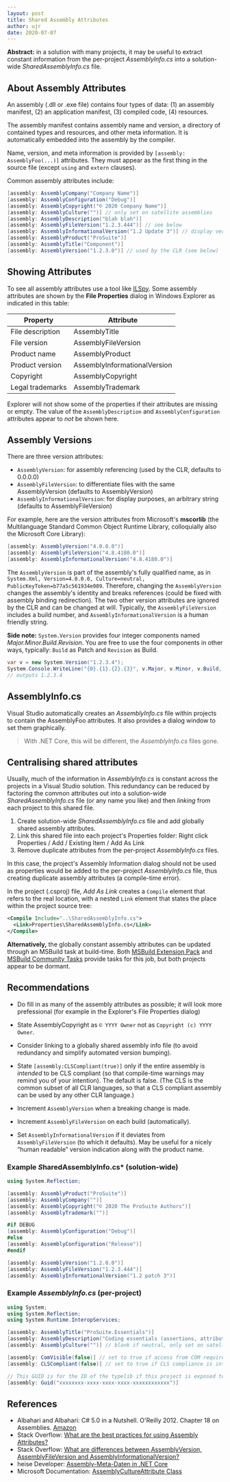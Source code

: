 ```yaml
---
layout: post
title: Shared Assembly Attributes
author: ujr
date: 2020-07-07
---
```


**Abstract:** in a solution with many projects, it may be useful
to extract constant information from the per-project *AssemblyInfo.cs*
into a solution-wide *SharedAssemblyInfo.cs* file.

## About Assembly Attributes

An assembly (.dll or .exe file) contains four types
of data: (1) an assembly manifest, (2) an application
manifest, (3) compiled code, (4) resources.

The assembly manifest contains assembly name and version,
a directory of contained types and resources, and other
meta information. It is automatically embedded into the
assembly by the compiler.

Name, version, and meta information is provided by
`[assembly: AssemblyFoo(...)]` attributes. They must
appear as the first thing in the source file (except
`using` and `extern` clauses).

Common assembly attributes include:

```C#
[assembly: AssemblyCompany("Company Name")]
[assembly: AssemblyConfiguration("Debug")]
[assembly: AssemblyCopyright("© 2020 Company Name")]
[assembly: AssemblyCulture("")] // only set on satellite assemblies
[assembly: AssemblyDescription("blah blah")]
[assembly: AssemblyFileVersion("1.2.3.444")] // see below
[assembly: AssemblyInformationalVersion("1.2 Update 3")] // display version
[assembly: AssemblyProduct("ProSuite")]
[assembly: AssemblyTitle("Component")]
[assembly: AssemblyVersion("1.2.3.0")] // used by the CLR (see below)
```

## Showing Attributes

To see all assembly attributes use a tool like [ILSpy][ilspy].
Some assembly attributes are shown by the **File Properties**
dialog in Windows Explorer as indicated in this table:

|Property|Attribute|
|--------|---------|
|File description|AssemblyTitle|
|File version|AssemblyFileVersion|
|Product name|AssemblyProduct|
|Product version|AssemblyInformationalVersion|
|Copyright|AssemblyCopyright|
|Legal trademarks|AssemblyTrademark|

Explorer will not show some of the properties
if their attributes are missing or empty.
The value of the `AssemblyDescription` and
`AssemblyConfiguration` attributes appear
to *not* be shown here.

## Assembly Versions

There are three version attributes:

- `AssemblyVersion`: for assembly referencing (used by the CLR,
  defaults to 0.0.0.0)
- `AssemblyFileVersion`: to differentiate files with the
  same AssemblyVersion (defaults to AssemblyVersion)
- `AssemblyInformationalVersion`: for display purposes,
  an arbitrary string (defaults to AssemblyFileVersion)

For example, here are the version attributes from Microsoft's **mscorlib**
(the Multilanguage Standard Common Object Runtime Library, colloquially
also the Microsoft Core Library):

```C#
[assembly: AssemblyVersion("4.0.0.0")]
[assembly: AssemblyFileVersion("4.8.4180.0")]
[assembly: AssemblyInformationalVersion("4.8.4180.0")]
```

The `AssemblyVersion` is part of the assembly's fully qualified name, as
in `System.Xml, Version=4.0.0.0, Culture=neutral, PublicKeyToken=b77a5c561934e089`.
Therefore, changing the `AssemblyVersion` changes the assembly's identity
and breaks references (could be fixed with assembly binding redirection).
The two other version attributes are ignored by the CLR and can be changed
at will. Typically, the `AssemblyFileVersion` includes a build number,
and `AssemblyInformationalVersion` is a human friendly string.

**Side note:** `System.Version` provides four integer
components named *Major.Minor.Build.Revision*.
You are free to use the four components in other ways,
typically: `Build` as Patch and `Revision` as Build.

```C#
var v = new System.Version("1.2.3.4");
System.Console.WriteLine("{0}.{1}.{2}.{3}", v.Major, v.Minor, v.Build, v.Revision);
// outputs 1.2.3.4
```

## AssemblyInfo.cs

Visual Studio automatically creates an *AssemblyInfo.cs*
file within projects to contain the AssemblyFoo attributes.
It also provides a dialog window to set them graphically.

> With .NET Core, this will be different, the *AssemblyInfo.cs* files gone.

## Centralising shared attributes

Usually, much of the information in *AssemblyInfo.cs*
is constant across the projects in a Visual Studio solution.
This redundancy can be reduced by factoring the common
attributes out into a solution-wide *SharedAssemblyInfo.cs*
file (or any name you like) and then *linking* from each
project to this shared file.

1. Create solution-wide *SharedAssemblyInfo.cs* file
   and add globally shared assembly attributes.
2. Link this shared file into each project's Properties folder:
   Right click Properties / Add / Existing Item / Add As Link
3. Remove duplicate attributes from the per-project
   *AssemblyInfo.cs* files.

In this case, the project's Assembly Information dialog
should not be used as properties would be added to the
per-project *AssemblyInfo.cs* file, thus creating duplicate
assembly attributes (a compile-time error).

In the project (.csproj) file, *Add As Link* creates a `Compile`
element that refers to the real location, with a nested `Link`
element that states the place within the project source tree:

```XML
<Compile Include="..\SharedAssemblyInfo.cs">
  <Link>Properties\SharedAssemblyInfo.cs</Link>
</Compile>
```

**Alternatively,** the globally constant assembly attributes
can be updated through an MSBuild task at build-time. Both
[MSBuild Extension Pack][mepack] and [MSBuild Community Tasks][mctasks]
provide tasks for this job, but both projects appear to be dormant.

## Recommendations

- Do fill in as many of the assembly attributes as possible;
  it will look more prefessional (for example in the Explorer's
  File Properties dialog)

- State AssemblyCopyright as `© YYYY Owner` not as `Copyright (c) YYYY Owner`.

- Consider linking to a globally shared assembly info file
  (to avoid redundancy and simplify automated version bumping).

- State `[assembly:CLSCompliant(true)]` only if the entire assembly
  is *intended* to be CLS compliant (so that compile-time warnings may
  remind you of your intention). The default is false. (The CLS is
  the common subset of all CLR languages, so that a CLS compliant
  assembly can be used by any other CLR language.)

- Increment `AssemblyVersion` when a breaking change is made.
- Increment `AssemblyFileVersion` on each build (automatically).
- Set `AssemblyInformationalVersion` if it deviates from `AssemblyFileVersion`
  (to which it defaults). May be useful for a nicely “human readable”
  version indication along with the product name.

### Example *S*haredAssemblyInfo.cs* (solution-wide)

```C#
using System.Reflection;

[assembly: AssemblyProduct("ProSuite")]
[assembly: AssemblyCompany("")]
[assembly: AssemblyCopyright("© 2020 The ProSuite Authors")]
[assembly: AssemblyTrademark("")]

#if DEBUG
[assembly: AssemblyConfiguration("Debug")]
#else
[assembly: AssemblyConfiguration("Release")]
#endif

[assembly: AssemblyVersion("1.2.0.0")]
[assembly: AssemblyFileVersion("1.2.3.444")]
[assembly: AssemblyInformationalVersion("1.2 patch 3")]
```

### Example *AssemblyInfo.cs* (per-project)

```C#
using System;
using System.Reflection;
using System.Runtime.InteropServices;

[assembly: AssemblyTitle("ProSuite.Essentials")]
[assembly: AssemblyDescription("Coding essentials (assertions, attributes, etc.)")]
[assembly: AssemblyCulture("")] // blank if neutral, only set on satellites!

[assembly: ComVisible(false)] // set to true if access from COM required
[assembly: CLSCompliant(false)] // set to true if CLS compliance is intended

// This GUID is for the ID of the typelib if this project is exposed to COM:
[assembly: Guid("xxxxxxxx-xxxx-xxxx-xxxx-xxxxxxxxxxxx")]
```

## References

- Albahari and Albahari: C# 5.0 in a Nutshell. O'Reilly 2012.
  Chapter 18 on Assemblies. [Amazon](https://www.amazon.com/dp/1449320104)
- Stack Overflow: [What are the best practices for using Assembly Attributes?](https://stackoverflow.com/questions/62353)
- Stack Overflow: [What are differences between AssemblyVersion, AssemblyFileVersion
  and AssemblyInformationalVersion?](https://stackoverflow.com/questions/64602)
- heise Developer: [Assembly-Meta-Daten in .NET Core](https://heise.de/-4509446)
- Microsoft Documentation: [AssemblyCultureAttribute Class](https://docs.microsoft.com/en-us/dotnet/api/system.reflection.assemblycultureattribute)

[ilspy]: https://github.com/icsharpcode/ILSpy
[mepack]: https://www.nuget.org/packages/MSBuild.Extension.Pack/
[mctasks]: https://github.com/loresoft/msbuildtasks/
